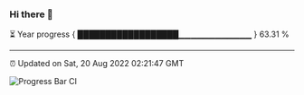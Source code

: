 ### Hi there 👋

⏳ Year progress { ██████████████████▁▁▁▁▁▁▁▁▁▁▁▁ } 63.31 %

---

⏰ Updated on Sat, 20 Aug 2022 02:21:47 GMT

![Progress Bar CI](https://github.com/ZhaoGui/ZhaoGui/workflows/Progress%20Bar%20CI/badge.svg)
